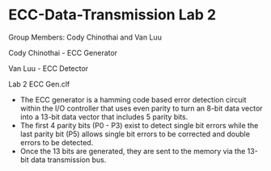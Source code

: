# ECC-Data-Transmission Lab 2

Group Members: Cody Chinothai and Van Luu

Cody Chinothai - ECC Generator

Van Luu - ECC Detector

Lab 2 ECC Gen.clf 
- The ECC generator is a hamming code based error detection circuit within the I/O controller that uses even parity to turn an 8-bit data vector into a 13-bit data vector that includes 5 parity bits. 
- The first 4 parity bits (P0 - P3) exist to detect single bit errors while the last parity bit (P5) allows single bit errors to be corrected and double errors to be detected. 
- Once the 13 bits are generated, they are sent to the memory via the 13-bit data transmission bus. 
